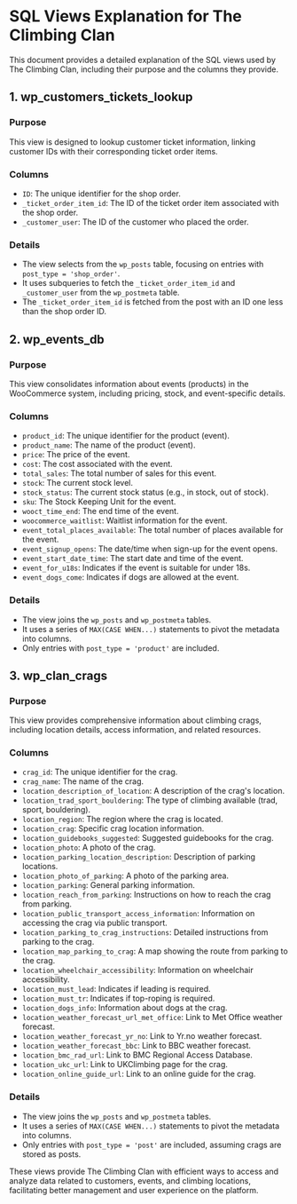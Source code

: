 # SQL Views Explanation for The Climbing Clan

This document provides a detailed explanation of the SQL views used by The Climbing Clan, including their purpose and the columns they provide.

## 1. wp_customers_tickets_lookup

### Purpose
This view is designed to lookup customer ticket information, linking customer IDs with their corresponding ticket order items.

### Columns
- `ID`: The unique identifier for the shop order.
- `_ticket_order_item_id`: The ID of the ticket order item associated with the shop order.
- `_customer_user`: The ID of the customer who placed the order.

### Details
- The view selects from the `wp_posts` table, focusing on entries with `post_type = 'shop_order'`.
- It uses subqueries to fetch the `_ticket_order_item_id` and `_customer_user` from the `wp_postmeta` table.
- The `_ticket_order_item_id` is fetched from the post with an ID one less than the shop order ID.

## 2. wp_events_db

### Purpose
This view consolidates information about events (products) in the WooCommerce system, including pricing, stock, and event-specific details.

### Columns
- `product_id`: The unique identifier for the product (event).
- `product_name`: The name of the product (event).
- `price`: The price of the event.
- `cost`: The cost associated with the event.
- `total_sales`: The total number of sales for this event.
- `stock`: The current stock level.
- `stock_status`: The current stock status (e.g., in stock, out of stock).
- `sku`: The Stock Keeping Unit for the event.
- `wooct_time_end`: The end time of the event.
- `woocommerce_waitlist`: Waitlist information for the event.
- `event_total_places_available`: The total number of places available for the event.
- `event_signup_opens`: The date/time when sign-up for the event opens.
- `event_start_date_time`: The start date and time of the event.
- `event_for_u18s`: Indicates if the event is suitable for under 18s.
- `event_dogs_come`: Indicates if dogs are allowed at the event.

### Details
- The view joins the `wp_posts` and `wp_postmeta` tables.
- It uses a series of `MAX(CASE WHEN...)` statements to pivot the metadata into columns.
- Only entries with `post_type = 'product'` are included.

## 3. wp_clan_crags

### Purpose
This view provides comprehensive information about climbing crags, including location details, access information, and related resources.

### Columns
- `crag_id`: The unique identifier for the crag.
- `crag_name`: The name of the crag.
- `location_description_of_location`: A description of the crag's location.
- `location_trad_sport_bouldering`: The type of climbing available (trad, sport, bouldering).
- `location_region`: The region where the crag is located.
- `location_crag`: Specific crag location information.
- `location_guidebooks_suggested`: Suggested guidebooks for the crag.
- `location_photo`: A photo of the crag.
- `location_parking_location_description`: Description of parking locations.
- `location_photo_of_parking`: A photo of the parking area.
- `location_parking`: General parking information.
- `location_reach_from_parking`: Instructions on how to reach the crag from parking.
- `location_public_transport_access_information`: Information on accessing the crag via public transport.
- `location_parking_to_crag_instructions`: Detailed instructions from parking to the crag.
- `location_map_parking_to_crag`: A map showing the route from parking to the crag.
- `location_wheelchair_accessibility`: Information on wheelchair accessibility.
- `location_must_lead`: Indicates if leading is required.
- `location_must_tr`: Indicates if top-roping is required.
- `location_dogs_info`: Information about dogs at the crag.
- `location_weather_forecast_url_met_office`: Link to Met Office weather forecast.
- `location_weather_forecast_yr_no`: Link to Yr.no weather forecast.
- `location_weather_forecast_bbc`: Link to BBC weather forecast.
- `location_bmc_rad_url`: Link to BMC Regional Access Database.
- `location_ukc_url`: Link to UKClimbing page for the crag.
- `location_online_guide_url`: Link to an online guide for the crag.

### Details
- The view joins the `wp_posts` and `wp_postmeta` tables.
- It uses a series of `MAX(CASE WHEN...)` statements to pivot the metadata into columns.
- Only entries with `post_type = 'post'` are included, assuming crags are stored as posts.

These views provide The Climbing Clan with efficient ways to access and analyze data related to customers, events, and climbing locations, facilitating better management and user experience on the platform.
